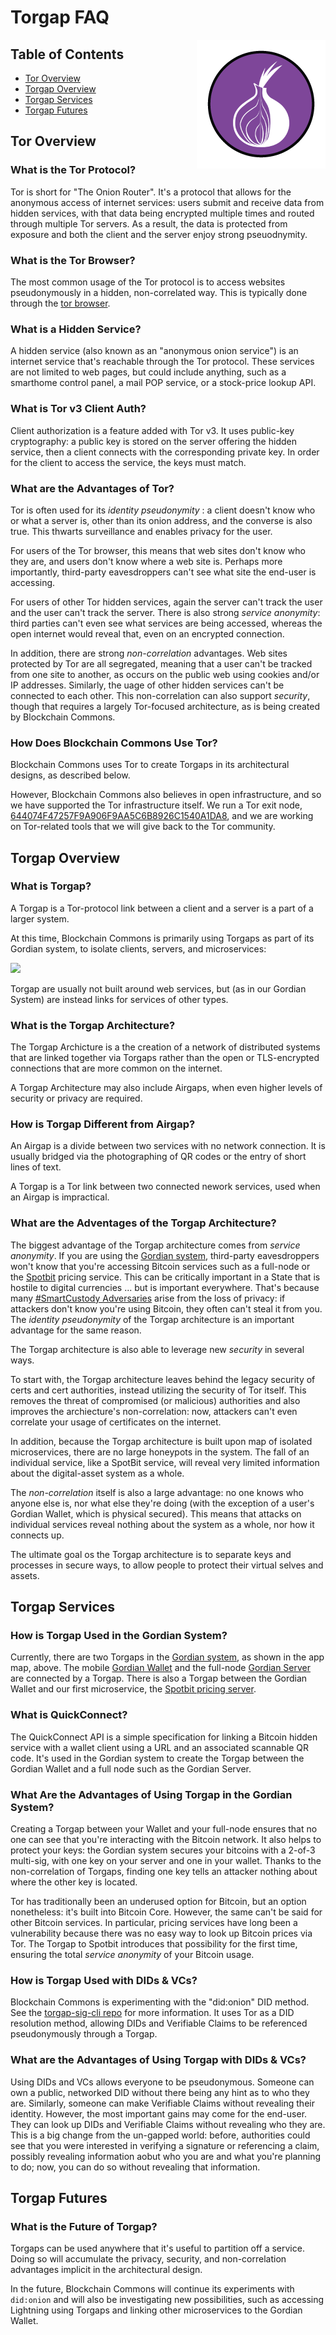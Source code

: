 # Torgap FAQ
<img src="../images/logos/torgap.png" align="right">

## Table of Contents

* [Tor Overview](#tor-overview)
* [Torgap Overview](#torgap-overview)
* [Torgap Services](#torgap-services)
* [Torgap Futures](#torgap-futures)

## Tor Overview

### What is the Tor Protocol?

Tor is short for "The Onion Router". It's a protocol that allows for the anonymous access of internet services: users submit and receive data from hidden services, with that data being encrypted multiple times and routed through multiple Tor servers. As a result, the data is protected from exposure and both the client and the server enjoy strong pseuodnymity.

### What is the Tor Browser?

The most common usage of the Tor protocol is to access websites pseudonymously in a hidden, non-correlated way. This is typically done through the [tor browser](https://www.torproject.org/download/).

### What is a Hidden Service?

A hidden service (also known as an "anonymous onion service") is an internet service that's reachable through the Tor protocol. These services are not limited to web pages, but could include anything, such as a smarthome control panel, a mail POP service, or a stock-price lookup API.

### What is Tor v3 Client Auth?

Client authorization is a feature added with Tor v3. It uses public-key cryptography: a public key is stored on the server offering the hidden service, then a client connects with the corresponding private key. In order for the client to access the service, the keys must match.

### What are the Advantages of Tor?

Tor is often used for its _identity pseudonymity_ : a client doesn't know who or what a server is, other than its onion address, and the converse is also true. This thwarts surveillance and enables privacy for the user. 

For users of the Tor browser, this means that web sites don't know who they are, and users don't know where a web site is. Perhaps more importantly, third-party eavesdroppers can't see what site the end-user is accessing.

For users of other Tor hidden services, again the server can't track the user and the user can't track the server. There is also strong _service anonymity_: third parties can't even see what services are being accessed, whereas the open internet would reveal that, even on an encrypted connection.

In addition, there are strong _non-correlation_ advantages. Web sites protected by Tor are all segregated, meaning that a user can't be tracked from one site to another, as occurs on the public web using cookies and/or IP addresses. Similarly, the uage of other hidden services can't be connected to each other. This non-correlation can also support _security_, though that requires a largely Tor-focused architecture, as is being created by Blockchain Commons.

### How Does Blockchain Commons Use Tor?

Blockchain Commons uses Tor to create Torgaps in its architectural designs, as described below.

However, Blockchain Commons also believes in open infrastructure, and so we have supported the Tor infrastructure itself. We run a Tor exit node, [644074F47257F9A906F9AA5C6B8926C1540A1DA8](https://metrics.torproject.org/rs.html#details/644074F47257F9A906F9AA5C6B8926C1540A1DA8), and we are working on Tor-related tools that we will give back to the Tor community.

## Torgap Overview

### What is Torgap?

A Torgap is a Tor-protocol link between a client and a server is a part of a larger system.

At this time, Blockchain Commons is primarily using Torgaps as part of its Gordian system, to isolate clients, servers, and microservices:

![](https://raw.githubusercontent.com/BlockchainCommons/Gordian/master/Images/appmap.jpg)

Torgap are usually not built around web services, but (as in our Gordian System) are instead links for services of other types.

### What is the Torgap Architecture?

The Torgap Archicture is a the creation of a network of distributed systems that are linked together via Torgaps rather than the open or TLS-encrypted connections that are more common on the internet.

A Torgap Architecture may also include Airgaps, when even higher levels of security or privacy are required.

### How is Torgap Different from Airgap?

An Airgap is a divide between two services with no network connection. It is usually bridged via the photographing of QR codes or the entry of short lines of text.

A Torgap is a Tor link between two connected nework services, used when an Airgap is impractical.

### What are the Adventages of the Torgap Architecture?

The biggest advantage of the Torgap architecture comes from _service anonymity_. If you are using the [Gordian system](https://github.com/BlockchainCommons/Gordian), third-party eavesdroppers won't know that you're accessing Bitcoin services such as a full-node or the [Spotbit](https://github.com/BlockchainCommons/spotbit) pricing service. This can be critically important in a State that is hostile to digital currencies ... but is important everywhere. That's because many [#SmartCustody Adversaries](https://github.com/BlockchainCommons/SmartCustodyBook) arise from the loss of privacy: if attackers don't know you're using Bitcoin, they often can't steal it from you. The _identity pseudonymity_ of the Torgap architecture is an important advantage for the same reason.

The Torgap architecture is also able to leverage new _security_ in several ways.

To start with, the Torgap architecture leaves behind the legacy security of certs and cert authorities, instead utilizing the security of Tor itself. This removes the threat of compromised (or malicious) authorities and also improves the archiecture's non-correlation: now, attackers can't even correlate your usage of certificates on the internet.

In addition, because the Torgap architecture is built upon map of isolated microservices, there are no large honeypots in the system. The fall of an individual service, like a SpotBit service, will reveal very limited information about the digital-asset system as a whole.

The _non-correlation_ itself is also a large advantage: no one knows who anyone else is, nor what else they're doing (with the exception of a user's Gordian Wallet, which is physical secured). This means that attacks on individual services reveal nothing about the system as a whole, nor how it connects up.

The ultimate goal os the Torgap architecture is to separate keys and processes in secure ways, to allow people to protect their virtual selves and assets.

## Torgap Services

### How is Torgap Used in the Gordian System?

Currently, there are two Torgaps in the [Gordian system](https://github.com/BlockchainCommons/Gordian), as shown in the app map, above. The mobile [Gordian Wallet](https://github.com/BlockchainCommons/GordianWallet-iOS) and the full-node [Gordian Server](https://github.com/BlockchainCommons/GordianServer-macOS) are connected by a Torgap. There is also a Torgap between the Gordian Wallet and our first microservice, the [Spotbit pricing server](https://github.com/BlockchainCommons/spotbit).

### What is QuickConnect?

The QuickConnect API is a simple specification for linking a Bitcoin hidden service with a wallet client using a URL and an associated scannable QR code. It's used in the Gordian system to create the Torgap between the Gordian Wallet and a full node such as the Gordian Server.

### What Are the Advantages of Using Torgap in the Gordian System?

Creating a Torgap between your Wallet and your full-node ensures that no one can see that you're interacting with the Bitcoin network. It also helps to protect your keys: the Gordian system secures your bitcoins with a 2-of-3 multi-sig, with one key on your server and one in your wallet. Thanks to the non-correlation of Torgaps, finding one key tells an attacker nothing about where the other key is located.

Tor has traditionally been an underused option for Bitcoin, but an option nonetheless: it's built into Bitcoin Core. However, the same can't be said for other Bitcoin services. In particular, pricing services have long been a vulnerability because there was no easy way to look up Bitcoin prices via Tor. The Torgap to Spotbit introduces that possibility for the first time, ensuring the total _service anonymity_ of your Bitcoin usage.

### How is Torgap Used with DIDs & VCs?

Blockchain Commons is experimenting with the "did:onion" DID method. See the [torgap-sig-cli repo](https://github.com/BlockchainCommons/torgap-sig-cli-rust) for more information. It uses Tor as a DID resolution method, allowing DIDs and Verifiable Claims to be referenced pseudonymously through a Torgap.

### What are the Advantages of Using Torgap with DIDs & VCs?

Using DIDs and VCs allows everyone to be pseudonymous. Someone can own a public, networked DID without there being any hint as to who they are. Similarly, someone can make Verifiable Claims without revealing their identity. However, the most important gains may come for the end-user. They can look up DIDs and Verifiable Claims without revealing who they are. This is a big change from the un-gapped world: before, authorities could see that you were interested in verifying a signature or referencing a claim, possibly revealing information aobut who you are and what you're planning to do; now, you can do so without revealing that information.

## Torgap Futures

### What is the Future of Torgap?

Torgaps can be used anywhere that it's useful to partition off a service. Doing so will accumulate the privacy, security, and non-correlation advantages implicit in the architectural design.

In the future, Blockchain Commons will continue its experiments with `did:onion` and will also be investigating new possibilities, such as accessing Lightning using Torgaps and linking other microservices to the Gordian Wallet.
